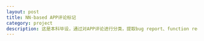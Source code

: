 ```yaml
---
layout: post
title: NN-based APP评论标记
category: project
description: 这是本科毕设，通过对APP评论进行分类，提取bug report、function requirements之类的信息，事实上就是一个多分类问题。
---
```


